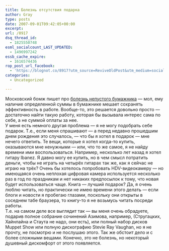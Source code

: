```yaml
---
title: Болезнь отсутствия подарка
author: Gray
type: posts
date: 2007-09-01T09:42:05+00:00
excerpt:
url: /8917
dsq_thread_id:
  - 1825550748
esml_socialcount_LAST_UPDATED:
  - 1496997242
essb_cache_expire:
  - 1616574436
rop_post_url_facebook:
  - 'https://blognot.co/8917?utm_source=ReviveOldPost&utm_medium=social&utm_campaign=ReviveOldPost'
categories:
  - Uncategorized

---
```








Московский бомж пишет про <a href="http://homelessinmoscow.blogspot.com/2007/08/blog-post_29.html" target="_blank">болезнь непустого бумажника</a> &#8212; мол, ему наличие определенной суммы в бумажнике мешает сохранять эффективность в работе. Вообще-то, это решается довольно просто &#8212; достаточно найти такую работу, которая бы вызывала интерес сама по себе, а не суммой оплаты за нее.  
У меня есть немного другая проблема &#8212; я не могу подобрать себе подарок. Т.е., если меня спрашивают &#8212; а перед недавно прошедшим днем рождения это случалось, &#8212; что бы я хотел в подарок &#8212; мне нечего ответить. Те вещи, которые я хотел когда-то купить, оказываются мне ненужными &#8212; или, что то же самое, я не найду времени ими воспользоваться. Например, несколько лет назад я хотел гитару Ibanez. Я давно могу ее купить, но в чем смысл потратить деньги, чтобы не играть на четырёх гитарах так же, как я сейчас не играю на трёх? Очень бы хотелось попробовать HDV-видеокамеру &#8212; но имеющаяся очень неплохая цифровая камера используется несколько раз в год по праздникам и нет никаких предпосылок к тому, что новая будет использоваться чаще. Книга &#8212; лучший подарок? Да, я очень люблю читать, но практически не имею времени этого делать &#8212; если блоги и новости я пробегаю глазами, поскольку они открыты в соседнем табе браузера, то книгу-то я не возьмусь читать посреди работы.  
Т.е. на самом деле все выглядит так &#8212; вы меня очень обрадуете, подарив полное собрание сочинений Азимова, например, (Стругацких, Хайнлайна и Стаута не надо, они есть), или полный набор дисков Muppet Show или полную дискографию Stevie Ray Vaughan, но я не прочту, не посмотрю и не послушаю этого. Так же обстоит дело и с более сложными вещами. Конечно, это не болезнь, но некоторый душевный дискомфорт от этого появляется.